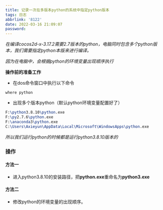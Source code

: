 ```yaml
---
title: 记录一次在多版本python的系统中指定python版本
tags: 日志
abbrlink: '8122'
date: 2022-03-16 21:09:07
password:
---
```








*在编译cocos2d-x-3.17.2需要2.7版本的python，电脑同时包含多个python版本，我们需要指定python本版来进行编译。*

*因为在电脑中，会根据python的环境变量出现顺序执行*





**操作前的准备工作**

* 在dos命令窗口中执行以下命令

~~~dos
where python
~~~

* 出现多个版本python（默认python环境变量配置好了）

~~~tex
F:\python3.8.10\python.exe
F:\py2.7.6\python.exe
F:\anaconda3\python.exe
C:\Users\Axieyun\AppData\Local\Microsoft\WindowsApps\python.exe
~~~



*所以我们运行python的时候都是运行python3.8.10版本的*



### 操作



#### 方法一

* 进入python3.8.10的安装路径，把**python.exe**重命名为**python3.exe**





#### 方法二

* 修改python的环境变量的出现顺序。
